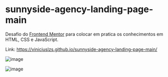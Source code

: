 # sunnyside-agency-landing-page-main

Desafio do <a href='https://www.frontendmentor.io/challenges/sunnyside-agency-landing-page-7yVs3B6ef'>Frontend Mentor</a> para colocar em pratica os conhecimentos em HTML, CSS e JavaScript.

Link: https://viniciuslzs.github.io/sunnyside-agency-landing-page-main/

![image](https://user-images.githubusercontent.com/99357388/168155489-1de83db8-95c5-4c27-9d4e-3bb4fadbe751.png)

![image](https://user-images.githubusercontent.com/99357388/168156517-d06791c8-2ee1-4f96-ae19-04b4f431ca19.png)
